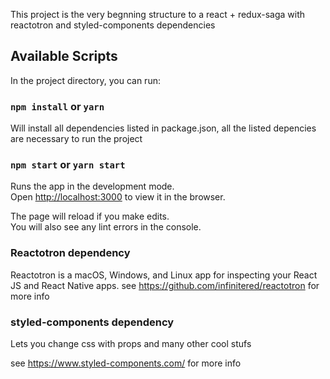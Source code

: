 This project is the very begnning structure to a react + redux-saga with reactotron and styled-components dependencies

## Available Scripts

In the project directory, you can run:

### `npm install` or `yarn`

Will install all dependencies listed in package.json, all the listed depencies are necessary to run the project

### `npm start` or `yarn start`

Runs the app in the development mode.<br>
Open [http://localhost:3000](http://localhost:3000) to view it in the browser.

The page will reload if you make edits.<br>
You will also see any lint errors in the console.

### Reactotron dependency

Reactotron is a macOS, Windows, and Linux app for inspecting your React JS and React Native apps.
see https://github.com/infinitered/reactotron for more info

### styled-components dependency

Lets you change css with props and many other cool stufs

see https://www.styled-components.com/ for more info
